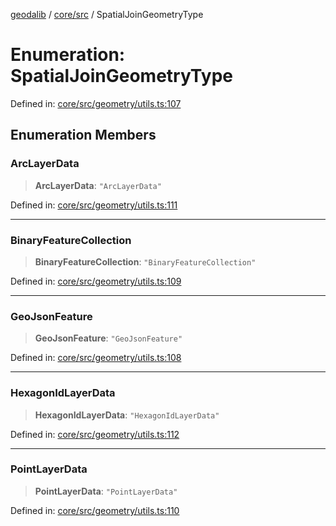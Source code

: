 [geodalib](../../../modules.md) / [core/src](../index.md) / SpatialJoinGeometryType

# Enumeration: SpatialJoinGeometryType

Defined in: [core/src/geometry/utils.ts:107](https://github.com/GeoDaCenter/geoda-lib/blob/dd0b55e88e7fa62fd12212664ac5233e391d8b71/js/packages/core/src/geometry/utils.ts#L107)

## Enumeration Members

### ArcLayerData

> **ArcLayerData**: `"ArcLayerData"`

Defined in: [core/src/geometry/utils.ts:111](https://github.com/GeoDaCenter/geoda-lib/blob/dd0b55e88e7fa62fd12212664ac5233e391d8b71/js/packages/core/src/geometry/utils.ts#L111)

***

### BinaryFeatureCollection

> **BinaryFeatureCollection**: `"BinaryFeatureCollection"`

Defined in: [core/src/geometry/utils.ts:109](https://github.com/GeoDaCenter/geoda-lib/blob/dd0b55e88e7fa62fd12212664ac5233e391d8b71/js/packages/core/src/geometry/utils.ts#L109)

***

### GeoJsonFeature

> **GeoJsonFeature**: `"GeoJsonFeature"`

Defined in: [core/src/geometry/utils.ts:108](https://github.com/GeoDaCenter/geoda-lib/blob/dd0b55e88e7fa62fd12212664ac5233e391d8b71/js/packages/core/src/geometry/utils.ts#L108)

***

### HexagonIdLayerData

> **HexagonIdLayerData**: `"HexagonIdLayerData"`

Defined in: [core/src/geometry/utils.ts:112](https://github.com/GeoDaCenter/geoda-lib/blob/dd0b55e88e7fa62fd12212664ac5233e391d8b71/js/packages/core/src/geometry/utils.ts#L112)

***

### PointLayerData

> **PointLayerData**: `"PointLayerData"`

Defined in: [core/src/geometry/utils.ts:110](https://github.com/GeoDaCenter/geoda-lib/blob/dd0b55e88e7fa62fd12212664ac5233e391d8b71/js/packages/core/src/geometry/utils.ts#L110)
